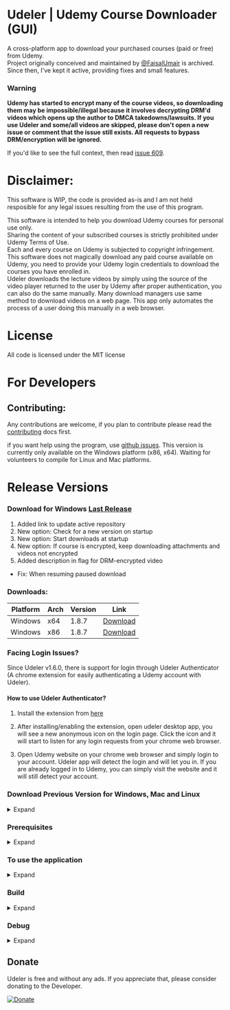 
# Udeler | Udemy Course Downloader (GUI)

A cross-platform app to download your purchased courses (paid or free) from Udemy.  
Project originally conceived and maintained by [@FaisalUmair](https://github.com/FaisalUmair/udemy-downloader-gui) is archived.
Since then, I've kept it active, providing fixes and small features.

### Warning

**Udemy has started to encrypt many of the course videos, so downloading them may be impossible/illegal because it involves decrypting DRM'd videos which opens up the author to DMCA takedowns/lawsuits.
If you use Udeler and some/all videos are skipped, please don't open a new issue or comment that the issue still exists.  All requests to bypass DRM/encryption will be ignored.**

If you'd like to see the full context, then read [issue 609](https://github.com/FaisalUmair/udemy-downloader-gui/issues/609).

# Disclaimer:

This software is WIP, the code is provided as-is and I am not held resposible for any legal issues resulting from the use of this program.

This software is intended to help you download Udemy courses for personal use only.  
Sharing the content of your subscribed courses is strictly prohibited under Udemy Terms of Use.  
Each and every course on Udemy is subjected to copyright infringement.
This software does not magically download any paid course available on Udemy, you need to provide your Udemy login credentials to download the courses you have enrolled in.  
Udeler downloads the lecture videos by simply using the source of the video player returned to the user by Udemy after proper authentication, you can also do the same manually. 
Many download managers use same method to download videos on a web page. This app only automates the process of a user doing this manually in a web browser.

# License

All code is licensed under the MIT license

# For Developers

## Contributing:

Any contributions are welcome, if you plan to contribute please read the [contributing](https://github.com/heliomarpm/udemy-downloader-gui/blob/master/CONTRIBUTING.md) docs first.

if you want help using the program, use [github issues](https://github.com/heliomarpm/udemy-downloader-gui/issues).
This version is currently only available on the Windows platform (x86, x64).
Waiting for volunteers to compile for Linux and Mac platforms. 

# Release Versions
### Download for Windows [Last Release](https://github.com/heliomarpm/udemy-downloader-gui/releases/latest)

1. Added link to update active repository
2. New option: Check for a new version on startup
2. New option: Start downloads at startup
2. New option: If course is encrypted, keep downloading attachments and videos not encrypted 
2. Added description in flag for DRM-encrypted video

* Fix: When resuming paused download

### Downloads:

| Platform | Arch    | Version | Link                                                                                                                         |
| -------- | ------- | ------- | ---------------------------------------------------------------------------------------------------------------------------- |
| Windows  | x64     | 1.8.7   | [Download](https://github.com/heliomarpm/udemy-downloader-gui/releases/download/v1.8.7/Udeler.Setup.1.8.7.windows.x64.exe)  |
| Windows  | x86     | 1.8.7   | [Download](https://github.com/FaisalUmair/udemy-downloader-gui/releases/download/v1.8.7/Udeler.Setup.1.8.7.windows.x86.exe)  |


### Facing Login Issues?

Since Udeler v1.6.0, there is support for login through Udeler Authenticator (A chrome extension for easily authenticating a Udemy account with Udeler).

#### How to use Udeler Authenticator?

1. Install the extension from [here](https://www.udeler.com/extension)

2. After installing/enabling the extension, open udeler desktop app, you will see a new anonymous icon on the login page. Click the icon and it will start to listen for any login requests from your chrome web browser.

3. Open Udemy website on your chrome web browser and simply login to your account. Udeler app will detect the login and will let you in. If you are already logged in to Udemy, you can simply visit the website and it will still detect your account.  
  
 
### Download Previous Version for Windows, Mac and Linux

<details><summary>Expand</summary>
<p>

### Downloads:

| Platform | Arch    | Version | Link                                                                                                                         |
| -------- | ------- | ------- | ---------------------------------------------------------------------------------------------------------------------------- |
| Windows  | x64     | 1.8.2   | [Download](https://github.com/FaisalUmair/udemy-downloader-gui/releases/download/v1.8.2/Udeler-Setup-1.8.2-windows-x64.exe)  |
| Windows  | x86     | 1.8.2   | [Download](https://github.com/FaisalUmair/udemy-downloader-gui/releases/download/v1.8.2/Udeler-Setup-1.8.2-windows-x86.exe)  |
| Mac      | x64     | 1.8.2   | [Download](https://github.com/FaisalUmair/udemy-downloader-gui/releases/download/v1.8.2/Udeler-1.8.2-mac.dmg)                |
| Linux    | x86_x64 | 1.8.2   | [Download](https://github.com/FaisalUmair/udemy-downloader-gui/releases/download/v1.8.2/Udeler-1.8.2-linux-x86_x64.AppImage) |



</p></details>

### Prerequisites
<details><summary>Expand</summary>
<p>

```
You must have npm and nodejs installed.
```

</p></details>

### To use the application
<details><summary>Expand</summary>
<p>

```
1. Clone the project
2. Run npm install
3. Run npm start
```

</p></details>

### Build
<details><summary>Expand</summary>
<p>

Detect Platform:

```
npm run dist
```

Windows:

```
npm run build-win
```

Mac:

```
npm run build-mac
```

Linux:

```
npm run build-linux
```

Cross Platform:

```
npm run build
```

#### To force 32 bit build:

_Append "-- --ia32" to npm run command_

Example:

```
npm run build-win -- --ia32
```

</p></details>

### Debug
<details><summary>Expand</summary>
<p>
First run ```npm run install``` to download/setup the required libraries.

Now in Visual Studio Code press ```CTRL-SHIFT-P``` and type "Debug: Open launch.json".

Insert this:
```
{
    "version": "0.2.0",
    "configurations": [
        {
            
            "name": "Launch",
            "type": "node",
            "request": "launch",
            "program": "${workspaceRoot}/index.js",
            "stopOnEntry": false,
            "args": [],
            "cwd": "${workspaceRoot}",
            "preLaunchTask": null,
            "runtimeExecutable": "${workspaceRoot}/node_modules/.bin/electron.cmd",
            "runtimeArgs": [
                ".",
                "--enable-logging",
                "--debug"
            ],
            "env": {},
            "console": "internalConsole",
            "sourceMaps": false,
            "outDir": null
        },
        {
            "name": "Attach",
            "type": "node",
            "request": "attach",
            "port": 5858,
            "address": "localhost",
            "restart": false,
            "sourceMaps": false,
            "outDir": null,
            "localRoot": "${workspaceRoot}",
            "remoteRoot": null
        }
    ]
}
```

(For MacOS/Linux, remove the .cmd from the runtimeExecutable.)

</p></details>


## Donate

Udeler is free and without any ads. If you appreciate that, please consider donating to the Developer.

[![Donate](https://raw.githubusercontent.com/FaisalUmair/udemy-downloader-gui/master/assets/images/donate.png)](https://www.udeler.com/donate)

